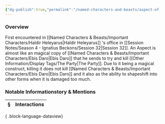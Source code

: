 ```yaml
---
{"dg-publish":true,"permalink":"/named-characters-and-beasts/aspect-of-ebis-daro/","tags":["NPC"],"updated":"2025-05-30T12:45:19.232+01:00"}
---
```



### Overview
First encountered in [[Named Characters & Beasts/Important Characters/Haldir Heleyarus\|Haldir Heleyarus]] 's office in [[Session Notes/Season 4 - Ignatius Beckons/Session 32\|Session 32]]. An Aspect is almost like an magical copy of [[Named Characters & Beasts/Important Characters/Ebis Daro\|Ebis Daro]] that he sends to try and kill [[Other Information/Display Tags/The Party\|The Party]]. Due to it being a magical construct, killing it does not kill [[Named Characters & Beasts/Important Characters/Ebis Daro\|Ebis Daro]] and it also as the ability to shapeshift into other forms when it is damaged too much. 

### Notable Informationstory & Mentions
| § | Interactions |
| - | ------------ |

{ .block-language-dataview}
